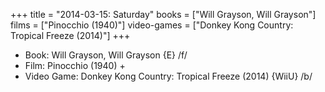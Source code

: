 +++
title = "2014-03-15: Saturday"
books = ["Will Grayson, Will Grayson"]
films = ["Pinocchio (1940)"]
video-games = ["Donkey Kong Country: Tropical Freeze (2014)"]
+++


* Book: Will Grayson, Will Grayson {E} /f/
* Film: Pinocchio (1940) +
* Video Game: Donkey Kong Country: Tropical Freeze (2014) {WiiU} /b/